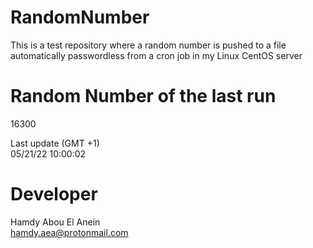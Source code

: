# RandomNumber    
This is a test repository where a random number is pushed to a file automatically passwordless from a cron job in my Linux CentOS server    
# Random Number of the last run   
16300
      
Last update (GMT +1)    
05/21/22 10:00:02
# Developer    
Hamdy Abou El Anein   
hamdy.aea@protonmail.com
